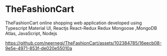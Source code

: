 # TheFashionCart
TheFashionCart online shopping web application developed using Typescript Material UI, Reactjs React-Redux Redux Mongoose ,MongoDB Atlas, JavaScript, Nodejs


https://github.com/neernegi/TheFashionCart/assets/102384785/16eecb08-9e5e-4971-853f-de020e55010a

